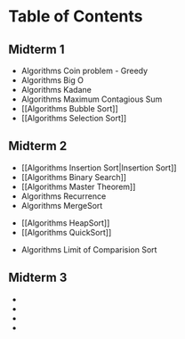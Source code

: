 # Table of Contents

## Midterm 1
- Algorithms Coin problem - Greedy
- Algorithms Big O
- Algorithms Kadane
- Algorithms Maximum Contagious Sum
- [[Algorithms Bubble Sort]]
- [[Algorithms Selection Sort]]

## Midterm 2
- [[Algorithms Insertion Sort|Insertion Sort]]
- [[Algorithms Binary Search]]
- [[Algorithms Master Theorem]]
- Algorithms Recurrence
- Algorithms MergeSort
* [[Algorithms HeapSort]]
* [[Algorithms QuickSort]]
- Algorithms Limit of Comparision Sort

## Midterm 3
- 
- 
- 
- 

